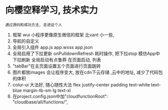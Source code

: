 # 向樱空释学习, 技术实力
    通过源码和成功方法, 走进这个人

1. 框架
    wui 小程序更像原生微信的框架
    比vant 小一些, 
2. 导航的自定义
3. 全局引入组件
    app.js app.wxss app.json
4. 全局启用了下拉更新 onPulldownRefresh
    耗时操作, 把下拉stop 模仿App中下拉刷新 
    全局启动有点鲁莽  在页面启动, 列表
5. "tabBar"在主页面设置五个页面进行页面跳转
6. 图片都放images 会让程序变大, 放在cdn下云存储 ,云中的地址, 减少了代码包的体积
7. colur-ui 大法好, 随心随性大法
    flex justify-center padding
    text-white text-blue
    margin-tb-sm lg text-xl
8. 在project.config.json中加"cloudfunctionRoot": "cloudbase/all/functions/",
